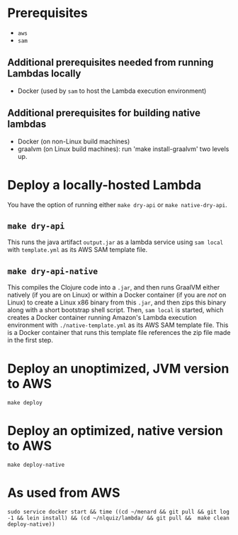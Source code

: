 # Prerequisites

- `aws`
- `sam`

## Additional prerequisites needed from running Lambdas locally

- Docker (used by `sam` to host the Lambda execution environment)

## Additional prerequisites for building native lambdas

- Docker (on non-Linux build machines)
- graalvm (on Linux build machines): run 'make install-graalvm' two levels up.

# Deploy a locally-hosted Lambda

You have the option of running either `make dry-api` or `make native-dry-api`.

## `make dry-api`

This runs the java artifact `output.jar` as a lambda service using `sam local` with `template.yml` as its
AWS SAM template file.

## `make dry-api-native`

This compiles the Clojure code into a `.jar`, and then runs GraalVM
either natively (if you are on Linux) or within a Docker container
(if you are *not* on Linux) to create a Linux x86 binary from this
`.jar`, and then zips this binary along with a short bootstrap shell
script. Then, `sam local` is started, which creates a Docker container
running Amazon's Lambda execution environment with
`./native-template.yml` as its AWS SAM template file. This is a
Docker container that runs this template file references the zip file
made in the first step.

# Deploy an unoptimized, JVM version to AWS

```
make deploy
```

# Deploy an optimized, native version to AWS

```
make deploy-native
```

# As used from AWS

```
sudo service docker start && time ((cd ~/menard && git pull && git log -1 && lein install) && (cd ~/nlquiz/lambda/ && git pull &&  make clean deploy-native))
```
